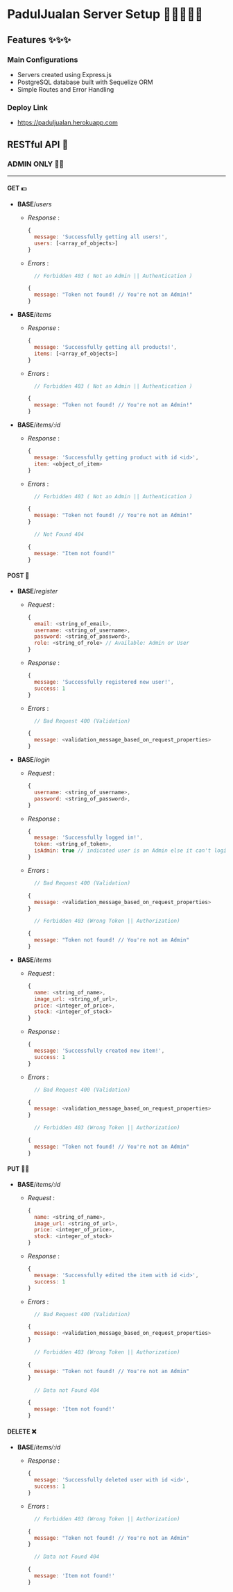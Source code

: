# PadulJualan Server Setup 👍🏼🤸🏽‍♂️


## Features ✨✨✨

### Main Configurations

   - Servers created using Express.js
   - PostgreSQL database built with Sequelize ORM
   - Simple Routes and Error Handling

### Deploy Link

  - https://paduljualan.herokuapp.com

## RESTful API 🤩

### ADMIN ONLY 👾🚀

---

#### GET 💵

  - **BASE**/_users_

      - _Response_ :
          ```javascript
          {
            message: 'Successfully getting all users!',
            users: [<array_of_objects>]
          }
          ```

      - _Errors_ :
        ```javascript
          // Forbidden 403 ( Not an Admin || Authentication )

        {
          message: "Token not found! // You're not an Admin!"
        }
        ```

  - **BASE**/_items_

      - _Response_ :
          ```javascript
          {
            message: 'Successfully getting all products!',
            items: [<array_of_objects>]
          }
          ```

      - _Errors_ :
        ```javascript
          // Forbidden 403 ( Not an Admin || Authentication )

        {
          message: "Token not found! // You're not an Admin!"
        }
        ```

  - **BASE**/_items/:id_

      - _Response_ :
          ```javascript
          {
            message: 'Successfully getting product with id <id>',
            item: <object_of_item>
          }
          ```

      - _Errors_ :
        ```javascript
          // Forbidden 403 ( Not an Admin || Authentication )

        {
          message: "Token not found! // You're not an Admin!"
        }

          // Not Found 404 
        
        {
          message: "Item not found!"
        }
        ```

#### POST 📝

  - **BASE**/_register_

      - _Request_ :
          ```javascript
          {
            email: <string_of_email>,
            username: <string_of_username>,
            password: <string_of_password>,
            role: <string_of_role> // Available: Admin or User
          }
          ```

      - _Response_ :
          ```javascript
          {
            message: 'Successfully registered new user!',
            success: 1
          }
          ```

      - _Errors_ :
        ```javascript
          // Bad Request 400 (Validation)

        {
          message: <validation_message_based_on_request_properties>
        }
        ```

  - **BASE**/_login_
    
      - _Request_ :
          ```javascript
          {
            username: <string_of_username>,
            password: <string_of_password>,
          }
          ```

      - _Response_ :
          ```javascript
          {
            message: 'Successfully logged in!',
            token: <string_of_token>,
            isAdmin: true // indicated user is an Admin else it can't login
          }
          ```

      - _Errors_ :
        ```javascript
          // Bad Request 400 (Validation)

        {
          message: <validation_message_based_on_request_properties>
        }

          // Forbidden 403 (Wrong Token || Authorization)

        {
          message: "Token not found! // You're not an Admin"
        }
        ```
  
  - **BASE**/_items_

      - _Request_ :
          ```javascript
          {
            name: <string_of_name>,
            image_url: <string_of_url>,
            price: <integer_of_price>,
            stock: <integer_of_stock>
          }
          ```

      - _Response_ :
          ```javascript
          {
            message: 'Successfully created new item!',
            success: 1
          }
          ```

      - _Errors_ :
        ```javascript
          // Bad Request 400 (Validation)

        {
          message: <validation_message_based_on_request_properties>
        }

          // Forbidden 403 (Wrong Token || Authorization)

        {
          message: "Token not found! // You're not an Admin"
        }
        ```

#### PUT 🤲🏼

  - **BASE**/_items/:id_
    
      - _Request_ :
          ```javascript
          {
            name: <string_of_name>,
            image_url: <string_of_url>,
            price: <integer_of_price>,
            stock: <integer_of_stock>
          }
          ```

      - _Response_ :
          ```javascript
          {
            message: 'Successfully edited the item with id <id>',
            success: 1
          }
          ```

      - _Errors_ :
        ```javascript
          // Bad Request 400 (Validation)

        {
          message: <validation_message_based_on_request_properties>
        }

          // Forbidden 403 (Wrong Token || Authorization)

        {
          message: "Token not found! // You're not an Admin"
        }

          // Data not Found 404 

        {
          message: 'Item not found!'
        }
        ```

#### DELETE ❌

  - **BASE**/_items/:id_

      - _Response_ :
          ```javascript
          {
            message: 'Successfully deleted user with id <id>',
            success: 1
          }
          ```

      - _Errors_ :
        ```javascript
          // Forbidden 403 (Wrong Token || Authorization)

        {
          message: "Token not found! // You're not an Admin"
        }

          // Data not Found 404 

        {
          message: 'Item not found!'
        }
        ```

